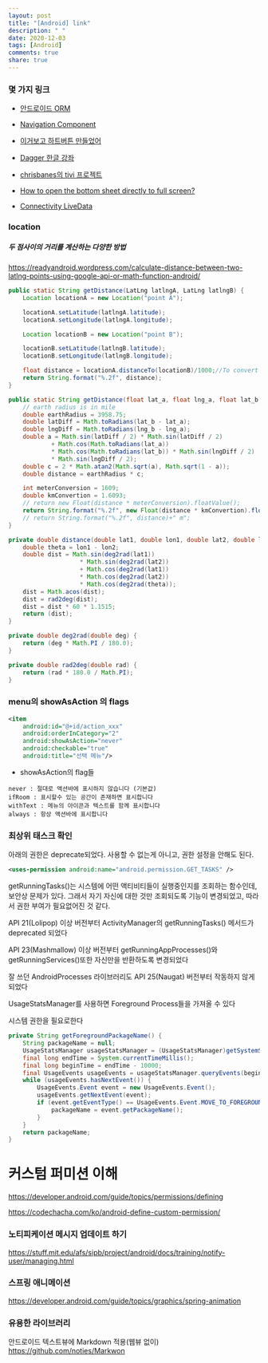 ```yaml
---
layout: post
title: "[Android] link"
description: " "
date: 2020-12-03
tags: [Android]
comments: true
share: true
---
```



### 몇 가지 링크

- [안드로이드 ORM](https://github.com/MatrixDev/Roomigrant)

- [Navigation Component](https://namjackson.tistory.com/28)

- [이거보고 하트버튼 만들었어](https://medium.com/@rashi.karanpuria/create-beautiful-toggle-buttons-in-android-64d299050dfb)

- [Dagger 한글 강좌](https://www.charlezz.com/?p=1357)

- [chrisbanes의 tivi 프로젝트](https://github.com/chrisbanes/tivi)
- [How to open the bottom sheet directly to full screen?](https://mobikul.com/bottomsheetdialogfragment-with-peekheight-equals-to-screen-height/)

- [Connectivity LiveData](https://blog.stylingandroid.com/connectivity/)

### location

##### 두 점사이의 거리를 계산하는 다양한 방법

https://readyandroid.wordpress.com/calculate-distance-between-two-latlng-points-using-google-api-or-math-function-android/

```java
public static String getDistance(LatLng latlngA, LatLng latlngB) {
    Location locationA = new Location("point A");

    locationA.setLatitude(latlngA.latitude);
    locationA.setLongitude(latlngA.longitude);

    Location locationB = new Location("point B");

    locationB.setLatitude(latlngB.latitude);
    locationB.setLongitude(latlngB.longitude);

    float distance = locationA.distanceTo(locationB)/1000;//To convert Meter in Kilometer
    return String.format("%.2f", distance);
}
```

```java
public static String getDistance(float lat_a, float lng_a, float lat_b, float lng_b) {
    // earth radius is in mile
    double earthRadius = 3958.75;
    double latDiff = Math.toRadians(lat_b - lat_a);
    double lngDiff = Math.toRadians(lng_b - lng_a);
    double a = Math.sin(latDiff / 2) * Math.sin(latDiff / 2)
            + Math.cos(Math.toRadians(lat_a))
            * Math.cos(Math.toRadians(lat_b)) * Math.sin(lngDiff / 2)
            * Math.sin(lngDiff / 2);
    double c = 2 * Math.atan2(Math.sqrt(a), Math.sqrt(1 - a));
    double distance = earthRadius * c;

    int meterConversion = 1609;
    double kmConvertion = 1.6093;
    // return new Float(distance * meterConversion).floatValue();
    return String.format("%.2f", new Float(distance * kmConvertion).floatValue()) + " km";
    // return String.format("%.2f", distance)+" m";
}
```

```java
private double distance(double lat1, double lon1, double lat2, double lon2) {
    double theta = lon1 - lon2;
    double dist = Math.sin(deg2rad(lat1))
                    * Math.sin(deg2rad(lat2))
                    + Math.cos(deg2rad(lat1))
                    * Math.cos(deg2rad(lat2))
                    * Math.cos(deg2rad(theta));
    dist = Math.acos(dist);
    dist = rad2deg(dist);
    dist = dist * 60 * 1.1515;
    return (dist);
}

private double deg2rad(double deg) {
    return (deg * Math.PI / 180.0);
}

private double rad2deg(double rad) {
    return (rad * 180.0 / Math.PI);
}
```

### menu의 showAsAction 의 flags

```xml
<item
    android:id="@+id/action_xxx"
    android:orderInCategory="2"
    android:showAsAction="never"
    android:checkable="true"
    android:title="선택 메뉴"/>
```

- showAsAction의 flag들

```
never : 절대로 액션바에 표시하지 않습니다 (기본값)
ifRoom : 표시할수 있는 공간이 존재하면 표시합니다
withText : 메뉴의 아이콘과 텍스트를 함께 표시합니다
always : 항상 액션바에 표시합니다
```

### 최상위 태스크 확인

아래의 권한은 deprecate되었다. 사용할 수 없는게 아니고, 권한 설정을 안해도 된다.

```xml
<uses-permission android:name="android.permission.GET_TASKS" />
```

getRunningTasks()는 시스템에 어떤 액티비티들이 실행중인지를 조회하는 함수인데, 보안상 문제가 있다. 그래서 자기 자신에 대한 것만 조회되도록 기능이 변경되었고, 따라서 권한 부여가 필요없어진 것 같다.

API 21(Lolipop) 이상 버전부터 ActivityManager의 getRunningTasks() 메서드가 deprecated 되었다

API 23(Mashmallow) 이상 버전부터 getRunningAppProcesses()와 getRunningServices()또한 자신만을 반환하도록 변경되었다

잘 쓰던 AndroidProcesses 라이브러리도 API 25(Naugat) 버전부터 작동하지 않게되었다

UsageStatsManager를 사용하면 Foreground Process들을 가져올 수 있다

시스템 권한을 필요로한다

```java
private String getForegroundPackageName() {
    String packageName = null;
    UsageStatsManager usageStatsManager = (UsageStatsManager)getSystemService(Context.USAGE_STATS_SERVICE);
    final long endTime = System.currentTimeMillis();
    final long beginTime = endTime - 10000;
    final UsageEvents usageEvents = usageStatsManager.queryEvents(beginTime, endTime);
    while (usageEvents.hasNextEvent()) {
        UsageEvents.Event event = new UsageEvents.Event();
        usageEvents.getNextEvent(event);
        if (event.getEventType() == UsageEvents.Event.MOVE_TO_FOREGROUND) {
            packageName = event.getPackageName();
        }
    }
    return packageName;
}
```

# 커스텀 퍼미션 이해

https://developer.android.com/guide/topics/permissions/defining

https://codechacha.com/ko/android-define-custom-permission/

### 노티피케이션 메시지 업데이트 하기

https://stuff.mit.edu/afs/sipb/project/android/docs/training/notify-user/managing.html

### 스프링 애니메이션

https://developer.android.com/guide/topics/graphics/spring-animation

### 유용한 라이브러리

안드로이드 텍스트뷰에 Markdown 적용(웹뷰 없이)
https://github.com/noties/Markwon
